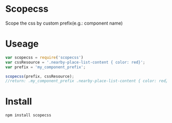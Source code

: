 Scopecss
========

 Scope the css by custom prefix(e.g.: component name)

 Useage
=======
```js
var scopecss = require('scopecss')
var cssResource = '.nearby-place-list-content { color: red}';
var prefix = 'my_component_prefix';

scopecss(prefix, cssResource);
//return: .my_component_prefix .nearby-place-list-content { color: red}
```

Install
=======

    npm install scopecss

